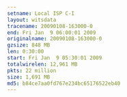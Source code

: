 ```yaml
---
setname: Local ISP C-I
layout: witsdata
tracename: 20090108-163000-0
end: Fri Jan  9 06:00:01 2009
originalname: 20090108-163000-0
gzsize: 848 MB
len: 0:30:00
start: Fri Jan  9 05:30:01 2009
totalwirelen: 12,961 MB
pkts: 22 million
size: 1,691 MB
md5: b84ce7aa0fd767e234bc65176522eb40
---
```

